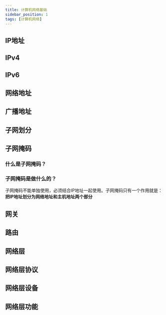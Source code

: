 ```yaml
---
title: 计算机网络基础
sidebar_position: 1
tags: [计算机网络]
---
```

## IP地址
## IPv4
## IPv6
## 网络地址

## 广播地址
## 子网划分
## 子网掩码
### 什么是子网掩码？

### 子网掩码是做什么的？
子网掩码不能单独使用，必须结合IP地址一起使用。子网掩码只有一个作用就是：**把IP地址划分为网络地址和主机地址两个部分**

## 网关
## 路由
## 网络层
## 网络层协议
## 网络层设备
## 网络层功能